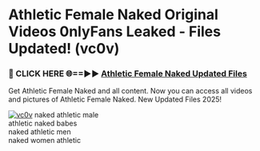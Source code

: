 # Athletic Female Naked Original Videos 0nlyFans Leaked - Files Updated! (vc0v)

<h3>🔴 CLICK HERE 🌐==►► <a href="https://tinyurl.com/up5wt9bj" rel="nofollow">Athletic Female Naked Updated Files</a></h3>

Get Athletic Female Naked and all content. Now you can access all videos and pictures of Athletic Female Naked. New Updated Files 2025!

[![vc0v](https://i.imgur.com/ABiUzMV.gif)](https://tinyurl.com/up5wt9bj)
naked athletic male<br>
athletic naked babes<br>
naked athletic men<br>
naked women athletic